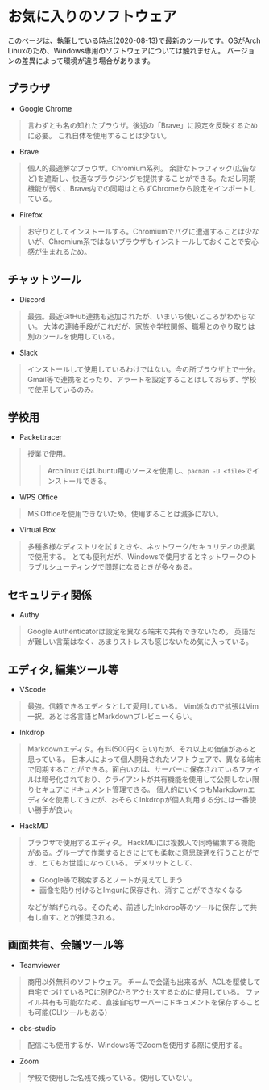 # お気に入りのソフトウェア

このページは、執筆している時点(2020-08-13)で最新のツールです。OSがArch Linuxのため、Windows専用のソフトウェアについては触れません。
バージョンの差異によって環境が違う場合があります。

## ブラウザ

- Google Chrome
> 言わずとも名の知れたブラウザ。後述の「Brave」に設定を反映するために必要。
> これ自体を使用することは少ない。
- Brave
> 個人的最適解なブラウザ。Chromium系列。
> 余計なトラフィック(広告など)を遮断し、快適なブラウジングを提供することができる。ただし同期機能が弱く、Brave内での同期はとらずChromeから設定をインポートしている。
- Firefox
> お守りとしてインストールする。Chromiumでバグに遭遇することは少ないが、Chromium系ではないブラウザもインストールしておくことで安心感が生まれるため。

## チャットツール

- Discord
> 最強。最近GitHub連携も追加されたが、いまいち使いどころがわからない。
> 大体の連絡手段がこれだが、家族や学校関係、職場とのやり取りは別のツールを使用している。
- Slack
> インストールして使用しているわけではない。今の所ブラウザ上で十分。
> Gmail等で連携をとったり、アラートを設定することはしておらず、学校で使用しているのみ。

## 学校用

- Packettracer
> 授業で使用。
> > ArchlinuxではUbuntu用のソースを使用し、`pacman -U <file>`でインストールできる。
- WPS Office
> MS Officeを使用できないため。使用することは滅多にない。
- Virtual Box
> 多種多様なディストリを試すときや、ネットワーク/セキュリティの授業で使用する。
> とても便利だが、Windowsで使用するとネットワークのトラブルシューティングで問題になるときが多々ある。

## セキュリティ関係

- Authy
> Google Authenticatorは設定を異なる端末で共有できないため。
> 英語だが難しい言葉はなく、あまりストレスも感じないため気に入っている。

## エディタ, 編集ツール等

- VScode
> 最強。信頼できるエディタとして愛用している。
> Vim派なので拡張はVim一択。あとは各言語とMarkdownプレビューくらい。
- Inkdrop
> Markdownエディタ。有料(500円くらい)だが、それ以上の価値があると思っている。
> 日本人によって個人開発されたソフトウェアで、異なる端末で同期することができる。面白いのは、サーバーに保存されているファイルは暗号化されており、クライアントが共有機能を使用して公開しない限りセキュアにドキュメント管理できる。
> 個人的にいくつもMarkdownエディタを使用してきたが、おそらくInkdropが個人利用する分には一番使い勝手が良い。
- HackMD
> ブラウザで使用するエディタ。
> HackMDには複数人で同時編集する機能がある。グループで作業するときにとても柔軟に意思疎通を行うことができ、とてもお世話になっている。
> デメリットとして、
>
> - Google等で検索するとノートが見えてしまう
> - 画像を貼り付けるとImgurに保存され、消すことができなくなる
>
> などが挙げられる。そのため、前述したInkdrop等のツールに保存して共有し直すことが推奨される。

## 画面共有、会議ツール等

- Teamviewer
> 商用以外無料のソフトウェア。
> チームで会議も出来るが、ACLを駆使して自宅でつけているPCに別PCからアクセスするために使用している。
> ファイル共有も可能なため、直接自宅サーバーにドキュメントを保存することも可能(CLIツールもある)
- obs-studio
> 配信にも使用するが、Windows等でZoomを使用する際に使用する。
- Zoom
> 学校で使用した名残で残っている。使用していない。
